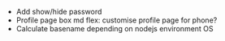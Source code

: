 - Add show/hide password
- Profile page box md flex: customise profile page for phone?
- Calculate basename depending on nodejs environment OS
